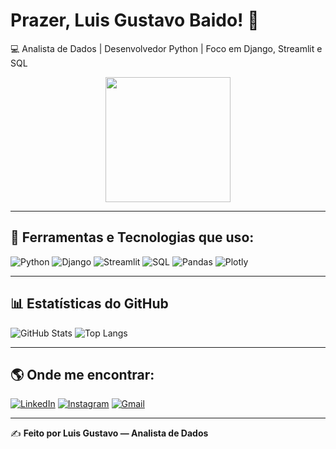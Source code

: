 # Prazer, Luis Gustavo Baido! 👋
💻 Analista de Dados | Desenvolvedor Python | Foco em Django, Streamlit e SQL  

<p align="center">
  
<img src="https://github.com/user-attachments/assets/09e26c36-866e-4242-b7e5-e85235ac7d71" width="200" />

</p>







---

## 🚀 Ferramentas e Tecnologias que uso:
![Python](https://img.shields.io/badge/Python-000?style=for-the-badge&logo=python&logoColor=3776AB)
![Django](https://img.shields.io/badge/Django-000?style=for-the-badge&logo=django&logoColor=092E20)
![Streamlit](https://img.shields.io/badge/Streamlit-000?style=for-the-badge&logo=streamlit&logoColor=FF4B4B)
![SQL](https://img.shields.io/badge/SQL-000?style=for-the-badge&logo=postgresql&logoColor=336791)
![Pandas](https://img.shields.io/badge/Pandas-000?style=for-the-badge&logo=pandas&logoColor=150458)
![Plotly](https://img.shields.io/badge/Plotly-000?style=for-the-badge&logo=plotly&logoColor=3F4F75)

---

## 📊 Estatísticas do GitHub
![GitHub Stats](https://github-readme-stats.vercel.app/api?username=Gusbaido&show_icons=true&theme=radical)
![Top Langs](https://github-readme-stats.vercel.app/api/top-langs/?username=Gusbaido&layout=compact&theme=radical)

---

## 🌎 Onde me encontrar:
[![LinkedIn](https://img.shields.io/badge/LinkedIn-000?style=for-the-badge&logo=linkedin&logoColor=0E76A8)]([https://www.linkedin.com/in/luis-gustavo-santos-baido-a0aa47159/])
[![Instagram](https://img.shields.io/badge/Instagram-000?style=for-the-badge&logo=instagram&logoColor=E4405F)](https://instagram.com/gustavobaido)
[![Gmail](https://img.shields.io/badge/Gmail-000?style=for-the-badge&logo=gmail&logoColor=D14836)](mailto:gb4ido@gmail.com)

---

✍️ **Feito por Luis Gustavo — Analista de Dados**
